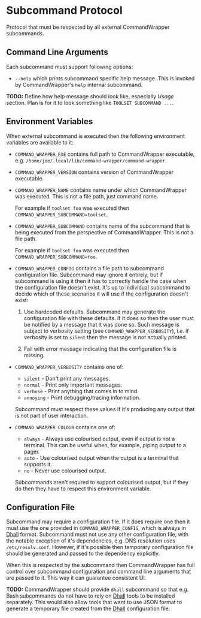 # Subcommand Protocol

Protocol that must be respected by all external CommandWrapper subcommands.


## Command Line Arguments

Each subcommand must support following options:

* `--help` which prints subcommand specific help message. This is
  invoked by CommandWrapper's `help` internal subcommand.

**TODO:** Define how help message should look like, especially *Usage* section.
Plan is for it to look something like `TOOLSET SUBCOMMAND ...`.


## Environment Variables

When external subcommand is executed then the following environment variables
are available to it:

* `COMMAND_WRAPPER_EXE` contains full path to CommandWrapper executable, e.g.
  `/home/joe/.local/lib/command-wrapper/command-wrapper`.

* `COMMAND_WRAPPER_VERSION` contains version of CommandWrapper executable.

* `COMMAND_WRAPPER_NAME` contains name under which CommandWrapper was executed.
  This is not a file path, just command name.

    For example if `toolset foo` was executed then
    `COMMAND_WRAPPER_SUBCOMMAND=toolset`.

* `COMMAND_WRAPPER_SUBCOMMAND` contains name of the subcommand that is being
  executed from the perspective of CommandWrapper.  This is not a file path.

    For example if `toolset foo` was executed then
    `COMMAND_WRAPPER_SUBCOMMAND=foo`.

* `COMMAND_WRAPPER_CONFIG` contains a file path to subcommand configuration
  file. Subcommand may ignore it entirely, but if subcommand is using it then
  it has to correctly handle the case when the configuration file doesn't
  exist. It's up to individual subcommand to decide which of these scenarios it
  will use if the configuration doesn't exist:

    1. Use hardcoded defaults. Subcommand may generate the configuration file
       with these defaults. If it does so then the user must be notified by a
       message that it was done so. Such message is subject to verbosity
       setting (see `COMMAND_WRAPPER_VERBOSITY`), i.e. if verbosity is set to
       `silent` then the message is not actually printed.

    2. Fail with error message indicating that the configuration file is
       missing.

* `COMMAND_WRAPPER_VERBOSITY` contains one of:

    * `silent` - Don't print any messages.
    * `normal` - Print only important messages.
    * `verbose` - Print anything that comes in to mind.
    * `annoying` - Print debugging/tracing information.

    Subcommand must respect these values if it's producing any output that is
    not part of user interaction.

* `COMMAND_WRAPPER_COLOUR` contains one of:

    * `always` - Always use colourised output, even if output is not a
      terminal. This can be useful when, for example, piping output to a pager.
    * `auto` - Use colourised output when the output is a terminal that
      supports it.
    * `no` - Never use colourised output.

    Subcommands aren't requred to support colourised output, but if they do
    then they have to respect this environment variable.


## Configuration File

Subcommand may require a configuration file. If it does require one then it
must use the one provided in `COMMAND_WRAPPER_CONFIG`, which is always in
[Dhall](https://github.com/dhall-lang/dhall-lang#readme) format. Subcommand
must not use any other configuration file, with the notable exception of it's
dependencies, e.g. DNS resolution uses `/etc/resolv.conf`.  However, if it's
possible then temporary configuration file should be generated and passed to
the dependency explicitly.

When this is respected by the subcommand then CommandWrapper has full control
over subcommand configuration and command line arguments that are passed to it.
This way it can guarantee consistent UI.

**TODO:** CommandWrapper should provide `dhall` subcommand so that e.g. Bash
subcommands do not have to rely on
[Dhall](https://github.com/dhall-lang/dhall-lang#readme) tools to be installed
separately. This would also allow tools that want to use JSON format to
generate a temporary file created from the
[Dhall](https://github.com/dhall-lang/dhall-lang#readme) configuration file.
